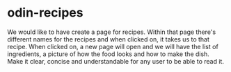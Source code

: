 # odin-recipes

We would like to have create a page for recipes. Within that page there's different names
for the recipes and when clicked on, it takes us to that recipe. When clicked on, a new page will open and we will have the list of ingredients, a picture of how the food looks and how to make the dish. Make it clear, concise and understandable for any user to be able to read it.
